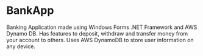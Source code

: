 # BankApp
Banking Application made using Windows Forms .NET Framework and AWS Dynamo DB.
Has features to deposit, withdraw and transfer money from your account to others.
Uses AWS DynamoDB to store user information on any device.
